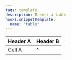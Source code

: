 ```yaml
---
tags: template
description: Insert a table
hooks.snippetTemplate:
  name: "table"
---
```

| Header A | Header B |
|----------|----------|
| Cell A|^| | Cell B |